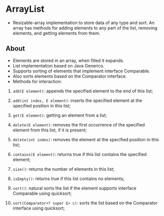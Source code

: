 # ArrayList

* Resizable-array implementation to store data of any type and sort. An array has methods for adding elements to any part of the list, removing elements, and getting elements from them.

## About

* Elements are stored in an array, when filled it expands.
* List implementation based on Java Generics.
* Supports sorting of elements that implement interface Comparable.
* Also sorts elements based on the Comparator interface.
* Methods for interaction:

1. `аdd(E element)`: appends the specified element to the end of this list;

2. `аdd(int index, E element)`: inserts the specified element at the specified position in this list;

3. `get(E element)`: getting an element from a list;

4. `delete(E element)`: removes the first occurrence of the specified element from this list, if it is present;

5. `delete(int index)`: removes the element at the specified position in this list;

6. `contains(E element)`: returns true if this list contains the specified element;
   
7. `size()`: returns the number of elements in this list;
   
8. `isEmpty()`: returns true if this list contains no elements;
   
8. `sort()`: natural sorts the list if the element supports interface Comparable using quicksort;
   
9. `sort(Comparator<? super E> c)`: sorts the list based on the Comparator interface using quicksort;

